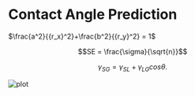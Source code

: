 # Contact Angle Prediction
$\frac{a^2}{{r_x}^2}+\frac{b^2}{{r_y}^2} = 1$

```math
SE = \frac{\sigma}{\sqrt{n}}
```
$$
\begin{equation}
 \gamma_{SG} = \gamma_{SL} + \gamma_{LG} cos \theta.
 \label{e0}
\end{equation}
$$

![plot](./home/alessandro/Documents/git/contactangleprediction/CA.png)
